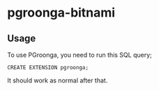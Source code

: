 # pgroonga-bitnami

## Usage

To use PGroonga, you need to run this SQL query;

`CREATE EXTENSION pgroonga;`

It should work as normal after that.
